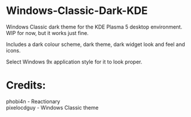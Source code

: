 # Windows-Classic-Dark-KDE
Windows Classic dark theme for the KDE Plasma 5 desktop environment. WIP for now, but it works just fine.

Includes a dark colour scheme, dark theme, dark widget look and feel and icons.

Select Windows 9x application style for it to look proper.

# Credits:
phobi4n - Reactionary <br>
pixelocdguy - Windows Classic theme <br>
